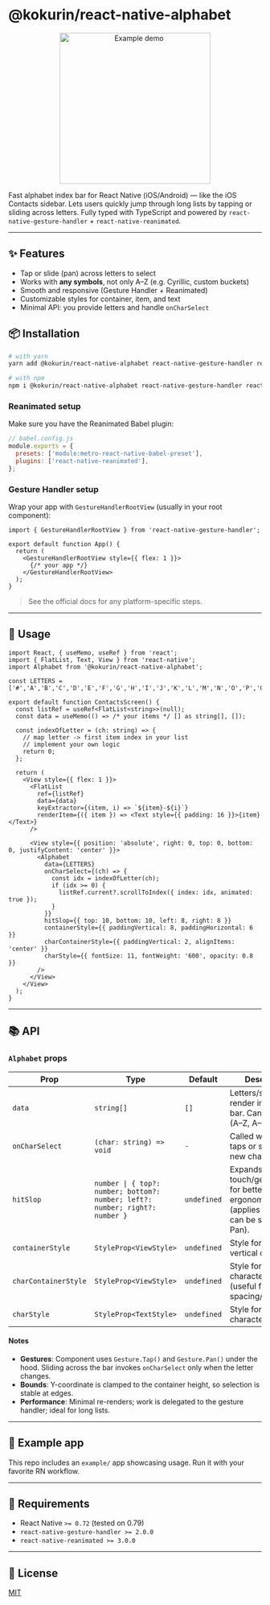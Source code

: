 # @kokurin/react-native-alphabet

<p align="center">
  <img src="./example.gif" alt="Example demo" width="300"/>
</p>

Fast alphabet index bar for React Native (iOS/Android) — like the iOS Contacts sidebar.
Lets users quickly jump through long lists by tapping or sliding across letters.
Fully typed with TypeScript and powered by `react-native-gesture-handler` + `react-native-reanimated`.

---

## ✨ Features
- Tap or slide (pan) across letters to select
- Works with **any symbols**, not only A–Z (e.g. Cyrillic, custom buckets)
- Smooth and responsive (Gesture Handler + Reanimated)
- Customizable styles for container, item, and text
- Minimal API: you provide letters and handle `onCharSelect`

## 📦 Installation

```bash
# with yarn
yarn add @kokurin/react-native-alphabet react-native-gesture-handler react-native-reanimated

# with npm
npm i @kokurin/react-native-alphabet react-native-gesture-handler react-native-reanimated
```

### Reanimated setup
Make sure you have the Reanimated Babel plugin:

```js
// babel.config.js
module.exports = {
  presets: ['module:metro-react-native-babel-preset'],
  plugins: ['react-native-reanimated'],
};
```

### Gesture Handler setup
Wrap your app with `GestureHandlerRootView` (usually in your root component):

```tsx
import { GestureHandlerRootView } from 'react-native-gesture-handler';

export default function App() {
  return (
    <GestureHandlerRootView style={{ flex: 1 }}>
      {/* your app */}
    </GestureHandlerRootView>
  );
}
```

> See the official docs for any platform-specific steps.

---

## 🚀 Usage

```tsx
import React, { useMemo, useRef } from 'react';
import { FlatList, Text, View } from 'react-native';
import Alphabet from '@kokurin/react-native-alphabet';

const LETTERS = ['#','A','B','C','D','E','F','G','H','I','J','K','L','M','N','O','P','Q','R','S','T','U','V','W','X','Y','Z'];

export default function ContactsScreen() {
  const listRef = useRef<FlatList<string>>(null);
  const data = useMemo(() => /* your items */ [] as string[], []);

  const indexOfLetter = (ch: string) => {
    // map letter -> first item index in your list
    // implement your own logic
    return 0;
  };

  return (
    <View style={{ flex: 1 }}>
      <FlatList
        ref={listRef}
        data={data}
        keyExtractor={(item, i) => `${item}-${i}`}
        renderItem={({ item }) => <Text style={{ padding: 16 }}>{item}</Text>}
      />

      <View style={{ position: 'absolute', right: 0, top: 0, bottom: 0, justifyContent: 'center' }}>
        <Alphabet
          data={LETTERS}
          onCharSelect={(ch) => {
            const idx = indexOfLetter(ch);
            if (idx >= 0) {
              listRef.current?.scrollToIndex({ index: idx, animated: true });
            }
          }}
          hitSlop={{ top: 10, bottom: 10, left: 8, right: 8 }}
          containerStyle={{ paddingVertical: 8, paddingHorizontal: 6 }}
          charContainerStyle={{ paddingVertical: 2, alignItems: 'center' }}
          charStyle={{ fontSize: 11, fontWeight: '600', opacity: 0.8 }}
        />
      </View>
    </View>
  );
}
```

---

## 📚 API

### `Alphabet` props

| Prop                 | Type                                                                 | Default | Description |
|----------------------|----------------------------------------------------------------------|---------|-------------|
| `data`               | `string[]`                                                            | `[]`    | Letters/symbols to render in the index bar. Can be any set (A–Z, А–Я, custom).
| `onCharSelect`       | `(char: string) => void`                                              | `-`     | Called when user taps or slides to a new character.
| `hitSlop`            | `number \| { top?: number; bottom?: number; left?: number; right?: number }` | `undefined` | Expands touch/gesture area for better ergonomics (applies to Tap, and can be shared with Pan).
| `containerStyle`     | `StyleProp<ViewStyle>`                                                | `undefined` | Style for the outer vertical container.
| `charContainerStyle` | `StyleProp<ViewStyle>`                                                | `undefined` | Style for each character container (useful for spacing/alignment).
| `charStyle`          | `StyleProp<TextStyle>`                                                | `undefined` | Style for the character text.

#### Notes
- **Gestures**: Component uses `Gesture.Tap()` and `Gesture.Pan()` under the hood. Sliding across the bar invokes `onCharSelect` only when the letter changes.
- **Bounds**: Y-coordinate is clamped to the container height, so selection is stable at edges.
- **Performance**: Minimal re-renders; work is delegated to the gesture handler; ideal for long lists.

---

## 🧪 Example app
This repo includes an `example/` app showcasing usage. Run it with your favorite RN workflow.

---

## 🔧 Requirements
- React Native `>= 0.72` (tested on 0.79)
- `react-native-gesture-handler >= 2.0.0`
- `react-native-reanimated >= 3.0.0`

---

## 📄 License
[MIT](./LICENSE)

